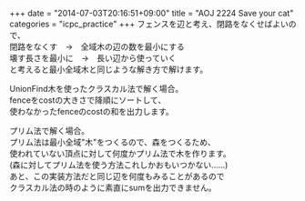 +++
date = "2014-07-03T20:16:51+09:00"
title = "AOJ 2224 Save your cat"
categories = "icpc_practice"
+++
フェンスを辺と考え、閉路をなくせばよいので、  
閉路をなくす　→　全域木の辺の数を最小にする  
壊す長さを最小に　→　長い辺から使っていく  
と考えると最小全域木と同じような解き方で解けます。  
  
UnionFind木を使ったクラスカル法で解く場合。  
fenceをcostの大きさで降順にソートして、  
使わなかったfenceのcostの和を出力します。  
<script  src="http://gist-it.appspot.com/github/zaburo-ch/icpc_practice/blob/master/aoj2224union.cpp"></script>

プリム法で解く場合。  
プリム法は最小全域"木"をつくるので、森をつくるため、  
使われていない頂点に対して何度かプリム法で木を作ります。  
(森に対してプリム法を使う方法これしかおもいつかない……)  
あと、この実装方法だと同じ辺を何度もみることがあるので  
クラスカル法の時のように素直にsumを出力できません。  

<script  src="http://gist-it.appspot.com/github/zaburo-ch/icpc_practice/blob/master/aoj2224prim.cpp"></script>
